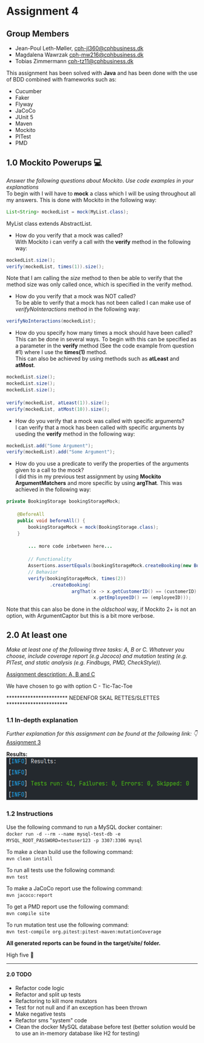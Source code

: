 # Assignment 4  

## Group Members
  
- Jean-Poul Leth-Møller, cph-jl360@cphbusiness.dk  
- Magdalena Wawrzak cph-mw216@cphbusiness.dk  
- Tobias Zimmermann cph-tz11@cphbusiness.dk  
     
This assignment has been solved with **Java** and has been done with the use of BDD combined with frameworks such as:  
- Cucumber    
- Faker
- Flyway 
- JaCoCo
- JUnit 5  
- Maven
- Mockito
- PITest
- PMD

    
## 1.0 Mockito Powerups :computer: 
*Answer the following questions about Mockito. Use code examples in your explanations*  
To begin with I will have to **mock** a class which I will be using throughout all my answers. This is done with Mockito in the following way:  
```java
List<String> mockedList = mock(MyList.class);  
``` 
    
MyList class extends AbstractList<String>.   
     
- How do you verify that a mock was called?   
With Mockito i can verify a call with the **verify** method in the following way:  
```java  
mockedList.size();  
verify(mockedList, times(1)).size();  
```  
Note that I am calling the *size* method to then be able to verify that the method size was only called once, which is specified in the verify method.  
 
- How do you verify that a mock was NOT called?  
To be able to verify that a mock has not been called I can make use of *verifyNoInteractions* method in the following way:  
```java  
verifyNoInteractions(mockedList);  
```  
 
- How do you specify how many times a mock should have been called?  
This can be done in several ways. To begin with this can be specified as a parameter in the **verify** method (See the code example from question #1) where I use the **times(1)** method.  
This can also be achieved by using methods such as **atLeast** and **atMost**.  
```java  
mockedList.size();
mockedList.size();
mockedList.size();

verify(mockedList, atLeast(1)).size();
verify(mockedList, atMost(10)).size();  
```  
   
- How do you verify that a mock was called with specific arguments?  
I can verify that a mock has been called with specific arguments by useding the **verify** method in the following way:  
```java  
mockedList.add("Some Argument");
verify(mockedList).add("Some Argument");  
```    
      
- How do you use a predicate to verify the properties of the arguments given to a call to the mock?  
I did this in my previous test assignment by using **Mockito ArgumentMatchers** and more specific by using **argThat**. This was achieved in the following way:  
```java  
private BookingStorage bookingStorageMock;  
  
    @BeforeAll
    public void beforeAll() {
        bookingStorageMock = mock(BookingStorage.class);  
    }  
  
        ... more code inbetween here...  
  
        // Functionality  
        Assertions.assertEquals(bookingStorageMock.createBooking(new BookingCreation(customerID, employeeID, date, start, end)), actual);  
        // Behavior  
        verify(bookingStorageMock, times(2))  
                .createBooking(  
                        argThat(x -> x.getCustomerID() == (customerID) &&  
                                x.getEmployeeID() == (employeeID)));  
```  
  
Note that this can also be done in the *oldschool* way, if Mockito 2+ is not an option, with ArgumentCaptor but this is a bit more verbose.  
     
## 2.0 At least one
*Make at least one of the following three tasks: A, B or C. Whatever you choose, include coverage report (e.g Jacoco) and mutation testing (e.g. PITest, and static analysis (e.g. Findbugs, PMD, CheckStyle)).*

[Assignment description: A, B and C](https://github.com/Jean-Poul/Test-Assignment-4/blob/main/Assignment-04.pdf)  

We have chosen to go with option C - Tic-Tac-Toe  


*********************** NEDENFOR SKAL RETTES/SLETTES ***********************

### 1.1 In-depth explanation
*Further explanation for this assignment can be found at the following link: :point_down:*  
[Assignment 3](https://www.example.com)  
  
**Results:**  
![Green test](https://github.com/Jean-Poul/Test-Assignment-3/blob/main/pictures/results.PNG)  
  
### 1.2 Instructions

Use the following command to run a MySQL docker container:  
`docker run -d --rm --name mysql-test-db -e MYSQL_ROOT_PASSWORD=testuser123 -p 3307:3306 mysql`  
  
To make a clean build use the following command:  
`mvn clean install`  
  
To run all tests use the following command:  
`mvn test`    
  
To make a JaCoCo report use the following command:  
`mvn jacoco:report`  

To get a PMD report use the following command:  
`mvn compile site`
    
To run mutation test use the following command:  
`mvn test-compile org.pitest:pitest-maven:mutationCoverage`
  
**All generated reports can be found in the target/site/ folder.**    
  
High five :raised_hands:
  
---  
    
#### 2.0 TODO    
- Refactor code logic
- Refactor and split up tests
- Refactoring to kill more mutators  
- Test for not null and if an exception has been thrown  
- Make negative tests
- Refactor sms "system" code
- Clean the docker MySQL database before test (better solution would be to use an in-memory database like H2 for testing)
